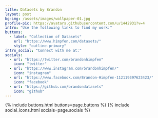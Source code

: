 ```yaml
---	
title: Datasets by Brandon
layout: post
bg-img: /assets/images/wallpaper-01.jpg
profile-pic: https://avatars.githubusercontent.com/u/1442931?v=4
intro: "Use the following links to find my work:"
buttons:
  - label: "Collection of Datasets"
    url: "https://www.himpfen.com/datasets/"
    style: "outline-primary"
intro_social: "Connect with me at:"
socials:
  - url: "https://twitter.com/brandonhimpfen"
    icon: "twitter"
  - url: "https://www.instagram.com/brandonhimpfen/"
    icon: "instagram"
  - url: "https://www.facebook.com/Brandon-Himpfen-112119397623423/"
    icon: "facebook"
  - url: "https://github.com/brandondatasets"
    icon: "github"
---	
```


{% include buttons.html buttons=page.buttons %}
{% include social_icons.html socials=page.socials %}
